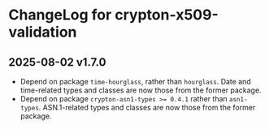 # ChangeLog for crypton-x509-validation

## 2025-08-02 v1.7.0

- Depend on package `time-hourglass`, rather than `hourglass`. Date and
  time-related types and classes are now those from the former package.
- Depend on package `crypton-asn1-types >= 0.4.1` rather than `asn1-types`.
  ASN.1-related types and classes are now those from the former package.
